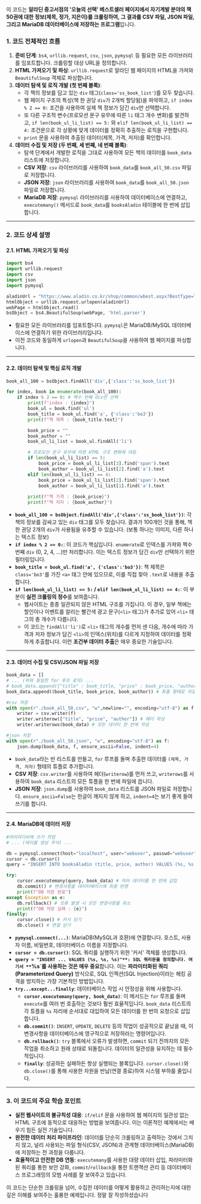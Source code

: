 
이 코드는 
**알라딘 중고서점의 '오늘의 선택' 베스트셀러 페이지에서 자기계발 분야의 책 50권에 대한 정보(제목, 정가, 지은이)를 크롤링하여,
그 결과를 CSV 파일, JSON 파일, 그리고 MariaDB 데이터베이스에 저장하는 프로그램**입니다.

### 1. 코드 전체적인 흐름

1.  **준비 단계**: `bs4`, `urllib.request`, `csv`, `json`, `pymysql` 등 필요한 모든 라이브러리를 임포트합니다. 크롤링할 대상 URL을 정의합니다.
2.  **HTML 가져오기 및 파싱**: `urllib.request`로 알라딘 웹 페이지의 HTML을 가져와 `BeautifulSoup` 객체로 파싱합니다.
3.  **데이터 탐색 및 로직 개발 (첫 번째 블록)**:
    *   각 책의 정보를 담고 있는 `div` 태그(`class='ss_book_list'`)를 모두 찾습니다.
    *   웹 페이지 구조의 특성(책 한 권당 `div`가 2개씩 할당됨)을 파악하고, `if index % 2 == 0:` 조건을 사용하여 실제 책 정보가 담긴 `div`만 선택합니다.
    *   또 다른 구조적 변수(프로모션 문구 유무에 따른 `li` 태그 개수 변화)를 발견하고, `if len(book_ul_li_list) == 5:` 와 `elif len(book_ul_li_list) == 4:` 조건문으로 각 상황에 맞게 데이터를 정확히 추출하는 로직을 구현합니다.
    *   `print` 문을 사용하여 추출된 데이터(제목, 가격, 저자)를 확인합니다.
4.  **데이터 수집 및 저장 (두 번째, 세 번째, 네 번째 블록)**:
    *   탐색 단계에서 개발한 로직을 그대로 사용하여 모든 책의 데이터를 `book_data` 리스트에 저장합니다.
    *   **CSV 저장**: `csv` 라이브러리를 사용하여 `book_data`를 `book_all_50.csv` 파일로 저장합니다.
    *   **JSON 저장**: `json` 라이브러리를 사용하여 `book_data`를 `book_all_50.json` 파일로 저장합니다.
    *   **MariaDB 저장**: `pymysql` 라이브러리를 사용하여 데이터베이스에 연결하고, `executemany()` 메서드로 `book_data`를 `booksAladin` 테이블에 한 번에 삽입합니다.
---
### 2. 코드 상세 설명

#### 2.1. HTML 가져오기 및 파싱

```python
import bs4
import urllib.request
import csv
import json
import pymysql

aladinUrl = "https://www.aladin.co.kr/shop/common/wbest.aspx?BestType=TodayHot&BranchType=1&CID=336"
htmlObject = urllib.request.urlopen(aladinUrl)
webPage = htmlObject.read()
bsObject = bs4.BeautifulSoup(webPage, 'html.parser')
```

*   필요한 모든 라이브러리를 임포트합니다. `pymysql`은 MariaDB/MySQL 데이터베이스에 연결하기 위한 라이브러리입니다.
*   이전 코드와 동일하게 `urlopen`과 `BeautifulSoup`을 사용하여 웹 페이지를 파싱합니다.
---
#### 2.2. 데이터 탐색 및 핵심 로직 개발

```python
book_all_100 = bsObject.findAll('div',{'class':'ss_book_list'})

for index, book in enumerate(book_all_100):
    if index % 2 == 0: # 짝수 번째 div만 선택
        print(f"index : {index}")
        book_ul = book.find('ul')
        book_title = book_ul.find('a', {'class':'bo3'})
        print(f"책 제목 : {book_title.text}")

        book_price = ""
        book_author = ""
        book_ul_li_list = book_ul.findAll('li')

        # 프로모션 문구 유무에 따른 HTML 구조 변화에 대응
        if len(book_ul_li_list) == 5:
            book_price = book_ul_li_list[3].find('span').text
            book_author = book_ul_li_list[2].find('a').text
        elif len(book_ul_li_list) == 4:
            book_price = book_ul_li_list[2].find('span').text
            book_author = book_ul_li_list[1].find('a').text
        
        print(f"책 가격 : {book_price}")
        print(f"책 저자 : {book_author}")
```

*   **`book_all_100 = bsObject.findAll('div',{'class':'ss_book_list'})`**: 각 책의 정보를 감싸고 있는 `div` 태그를 모두 찾습니다. 결과가 100개인 것을 통해, 책 한 권당 2개의 `div`가 사용됨을 유추할 수 있습니다. (보통 하나는 이미지, 다른 하나는 텍스트 정보)
*   **`if index % 2 == 0:`**: 이 코드가 핵심입니다. `enumerate`로 인덱스를 가져와 짝수 번째 `div` (0, 2, 4, ...)만 처리합니다. 이는 텍스트 정보가 담긴 `div`만 선택하기 위한 필터링입니다.
*   **`book_title = book_ul.find('a', {'class':'bo3'})`**: 책 제목은 `class='bo3'`를 가진 `<a>` 태그 안에 있으므로, 이를 직접 찾아 `.text`로 내용을 추출합니다.
*   **`if len(book_ul_li_list) == 5:` / `elif len(book_ul_li_list) == 4:`**: 이 부분이 **실전 크롤링의 정수**를 보여줍니다.
    *   웹사이트는 종종 일관되지 않은 HTML 구조를 가집니다. 이 경우, 일부 책에는 할인이나 이벤트를 알리는 빨간색 광고 문구(`<li>` 태그)가 추가로 있어 `<li>` 태그의 총 개수가 다릅니다.
    *   이 코드는 `findAll('li')`로 `<li>` 태그의 개수를 먼저 센 다음, 개수에 따라 가격과 저자 정보가 담긴 `<li>`의 인덱스(위치)를 다르게 지정하여 데이터를 정확하게 추출합니다. 이런 **조건부 데이터 추출**은 매우 중요한 기술입니다.
---
#### 2.3. 데이터 수집 및 CSV/JSON 파일 저장

```python
book_data = []
# ... (위와 동일한 for 루프 로직) ...
# book_data.append({"title" : book_title, "price" : book_price, "author" : book_author})
book_data.append((book_title, book_price, book_author)) # 튜플 형태로 저장

#csv 저장
with open(r"./book_all_50.csv", "w",newline="", encoding="utf-8") as f:
    writer = csv.writer(f)
    writer.writerow(["title", "price", "author"]) # 헤더 작성
    writer.writerows(book_data) # 모든 데이터 한 번에 작성

#json 저장
with open(r"./book_all_50.json", "w", encoding="utf-8") as f:
    json.dump(book_data, f, ensure_ascii=False, indent=4)
```

*   `book_data`라는 빈 리스트를 만들고, `for` 루프를 돌며 추출한 데이터를 `(제목, 가격, 저자)` 형태의 튜플로 추가합니다.
*   **CSV 저장**: `csv.writer`를 사용하여 헤더(`writerow`)를 먼저 쓰고, `writerows`를 사용하여 `book_data` 리스트의 모든 튜플을 한 번에 파일에 씁니다.
*   **JSON 저장**: `json.dump`를 사용하여 `book_data` 리스트를 JSON 파일로 저장합니다. `ensure_ascii=False`는 한글이 깨지지 않게 하고, `indent=4`는 보기 좋게 들여쓰기를 합니다.
---
#### 2.4. MariaDB에 데이터 저장

```python
#마리아디비에 쓰기 작업
# ... (테이블 생성 주석) ...

db = pymysql.connect(host="localhost", user="webuser", passwd="webuser", db="webdb")
cursor = db.cursor()
query = "INSERT INTO booksAladin (title, price, author) VALUES (%s, %s, %s)"

try:
    cursor.executemany(query, book_data) # 여러 데이터를 한 번에 삽입
    db.commit() # 변경사항을 데이터베이스에 최종 반영
    print(f"DB 저장 완료")
except Exception as e:
    db.rollback() # 오류 발생 시 모든 변경사항을 취소
    print(f"DB 저장 실패 : {e}")
finally:
    cursor.close() # 커서 닫기
    db.close() # 연결 닫기
```

*   **`pymysql.connect(...)`**: MariaDB(MySQL과 호환)에 연결합니다. 호스트, 사용자 이름, 비밀번호, 데이터베이스 이름을 지정합니다.
*   **`cursor = db.cursor()`**: SQL 쿼리를 실행하기 위한 '커서' 객체를 생성합니다.
*   **`query = "INSERT ... VALUES (%s, %s, %s)"**: SQL 쿼리문을 정의합니다. 여기서 **`%s`를 사용하는 것은 매우 중요**합니다. 이는 **파라미터화된 쿼리(Parameterized Query)** 방식으로, SQL 인젝션(SQL Injection)이라는 해킹 공격을 방지하는 가장 기본적인 방법입니다.
*   **`try...except...finally`**: 데이터베이스 작업 시 안정성을 위해 사용합니다.
    *   **`cursor.executemany(query, book_data)`**: 이 메서드는 `for` 루프를 돌며 `execute`를 여러 번 호출하는 것보다 훨씬 효율적입니다. `book_data` 리스트의 각 튜플을 `%s` 자리에 순서대로 대입하여 모든 데이터를 한 번의 요청으로 삽입합니다.
    *   **`db.commit()`**: `INSERT`, `UPDATE`, `DELETE` 등의 작업이 성공적으로 끝났을 때, 이 변경사항을 데이터베이스에 영구적으로 저장하라는 명령어입니다.
    *   **`db.rollback()`**: `try` 블록에서 오류가 발생하면, `commit` 되기 전까지의 모든 작업을 취소하고 원래 상태로 되돌립니다. 데이터의 일관성을 유지하는 데 필수적입니다.
    *   **`finally`**: 성공하든 실패하든 항상 실행되는 블록입니다. `cursor.close()`와 `db.close()`를 통해 사용한 자원을 반납(연결 종료)하여 시스템 부하를 줄입니다.
---
### 3. 이 코드의 주요 학습 포인트

*   **실전 웹사이트의 불규칙성 대응**: `if/elif` 문을 사용하여 웹 페이지의 일관성 없는 HTML 구조에 동적으로 대응하는 방법을 보여줍니다. 이는 이론적인 예제에서는 배우기 힘든 실전 기술입니다.
*   **완전한 데이터 처리 파이프라인**: 데이터를 단순히 크롤링하고 출력하는 것에서 그치지 않고, 널리 사용되는 파일 형식(CSV, JSON)과 관계형 데이터베이스(MariaDB)에 저장하는 전 과정을 다룹니다.
*   **효율적이고 안전한 DB 연동**: `executemany`를 사용한 대량 데이터 삽입, 파라미터화된 쿼리를 통한 보안 강화, `commit`/`rollback`을 통한 트랜잭션 관리 등 데이터베이스 프로그래밍의 모범 사례를 잘 보여주고 있습니다.

이 코드는 단순한 크롤링을 넘어, 수집한 데이터를 어떻게 활용하고 관리하는지에 대한 깊은 이해를 보여주는 훌륭한 예제입니다. 정말 잘 작성하셨습니다